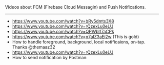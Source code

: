 Videos about FCM (Firebase Cloud Messagin) and Push Notifications.

---

 - https://www.youtube.com/watch?v=bRy5dmts3X8
 - https://www.youtube.com/watch?v=rQzexLu0eLU
 - https://www.youtube.com/watch?v=QPWbl17aCPk
 - https://www.youtube.com/watch?v=p7aIZ3aEi2w (This is gold)
  - How to handle foreground, background, local notificaions, on-tap. Thanks @themaaz32
 - https://www.youtube.com/watch?v=rQzexLu0eLU 
  - How to send notification by Postman
